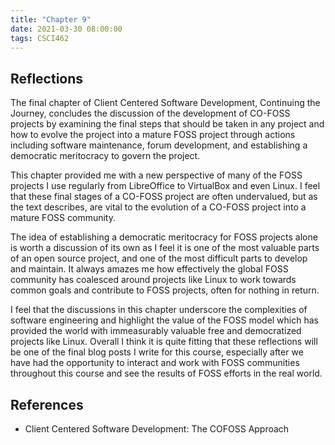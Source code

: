 ```yaml
---
title: "Chapter 9"
date: 2021-03-30 08:00:00
tags: CSCI462
---
```


## Reflections

The final chapter of Client Centered Software Development, Continuing the Journey, concludes the discussion of the development of CO-FOSS projects by examining the final steps that should be taken in any project and how to evolve the project into a mature FOSS project through actions including software maintenance, forum development, and establishing a democratic meritocracy to govern the project.

This chapter provided me with a new perspective of many of the FOSS projects I use regularly from LibreOffice to VirtualBox and even Linux. I feel that these final stages of a CO-FOSS project are often undervalued, but as the text describes, are vital to the evolution of a CO-FOSS project into a mature FOSS community.

The idea of establishing a democratic meritocracy for FOSS projects alone is worth a discussion of its own as I feel it is one of the most valuable parts of an open source project, and one of the most difficult parts to develop and maintain. It always amazes me how effectively the global FOSS community has coalesced around projects like Linux to work towards common goals and contribute to FOSS projects, often for nothing in return.

I feel that the discussions in this chapter underscore the complexities of software engineering and highlight the value of the FOSS model which has provided the world with immeasurably valuable free and democratized projects like Linux. Overall I think it is quite fitting that these reflections will be one of the final blog posts I write for this course, especially after we have had the opportunity to interact and work with FOSS communities throughout this course and see the results of FOSS efforts in the real world.

## References

- Client Centered Software Development: The COFOSS Approach
